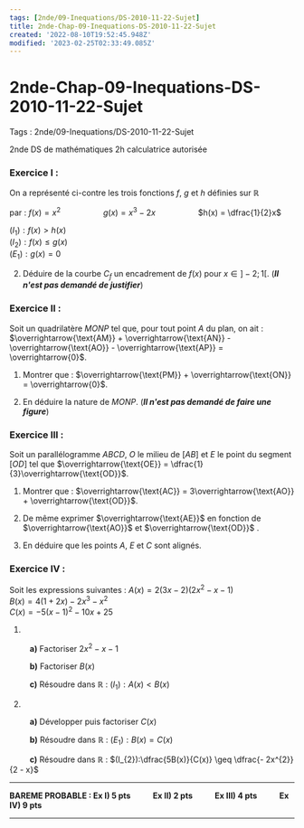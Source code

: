```yaml
---
tags: [2nde/09-Inequations/DS-2010-11-22-Sujet]
title: 2nde-Chap-09-Inequations-DS-2010-11-22-Sujet
created: '2022-08-10T19:52:45.948Z'
modified: '2023-02-25T02:33:49.085Z'
---
```


# 2nde-Chap-09-Inequations-DS-2010-11-22-Sujet

Tags : 2nde/09-Inequations/DS-2010-11-22-Sujet


2nde
DS de mathématiques 
2h 
calculatrice autorisée 

### Exercice I : 

On a représenté ci-contre les trois fonctions $f$, $g$ et $h$ définies sur $ℝ$

par : $f(x) = x^{2}$  $\qquad$  $\qquad$  $g(x) = x^{3} - 2x$ $\qquad$ $\qquad$  $h(x) = \dfrac{1}{2}x$

$(I_{1}):f(x) > h(x)$
<br>
$(I_{2}):f(x) \leq g(x)$
<br>
$(E_{1}):g(x) = 0$

2) Déduire de la courbe $C_f$ un encadrement de $f (x)$ pour $x \in \rbrack - 2;1\lbrack$.
(***Il n'est pas demandé de justifier***)

### Exercice II : 

Soit un quadrilatère *MONP* tel que, pour tout point *A* du plan, on ait :
$\overrightarrow{\text{AM}} + \overrightarrow{\text{AN}} - \overrightarrow{\text{AO}} - \overrightarrow{\text{AP}} = \overrightarrow{0}$.

1) Montrer que : $\overrightarrow{\text{PM}} + \overrightarrow{\text{ON}} = \overrightarrow{0}$.

2) En déduire la nature de $MONP$.
(***Il n'est pas demandé de faire une figure***)

### Exercice III : 

Soit un parallélogramme $ABCD$, $O$ le milieu de $[AB]$ et $E$ le point du segment $[OD]$ tel que $\overrightarrow{\text{OE}} = \dfrac{1}{3}\overrightarrow{\text{OD}}$.

1) Montrer que : $\overrightarrow{\text{AC}} = 3\overrightarrow{\text{AO}} + \overrightarrow{\text{OD}}$.

2) De même exprimer $\overrightarrow{\text{AE}}$ en fonction de $\overrightarrow{\text{AO}}$ et $\overrightarrow{\text{OD}}$ .

3) En déduire que les points $A$, $E$ et $C$ sont alignés.

### Exercice IV : 
Soit les expressions suivantes :
$A(x) = 2(3x - 2)(2x^{2} - x - 1)$
<br>
$B(x) = 4(1 + 2x) - 2x^{3} - x^{2}$
<br>
$C(x) = - 5{(x - 1)}^{2} - 10x + 25$

1) 
$\qquad$ **a)** Factoriser $2x^{2} - x - 1$

$\qquad$ **b)** Factoriser $B(x)$

$\qquad$ **c)** Résoudre dans $ℝ$ : $(I_{1}):A(x) < B(x)$

2) 
$\qquad$ **a)** Développer puis factoriser $C(x)$

$\qquad$ **b)** Résoudre dans $ℝ$ : $(E_{1}):B(x) = C(x)$

$\qquad$ **c)** Résoudre dans $ℝ$ : $(I_{2}):\dfrac{5B(x)}{C(x)} \geq \dfrac{- 2x^{2}}{2 - x}$

---

**BAREME PROBABLE : Ex I) 5 pts $\qquad$ Ex II) 2 pts $\qquad$ Ex III) 4 pts $\qquad$ Ex IV) 9 pts**

---


